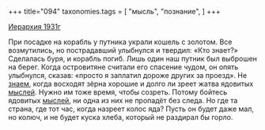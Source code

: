 +++
title="094"
taxonomies.tags = [
 "мысль",
 "познание",
]
+++

[Иерархия 1931г](/agni/1931)

При посадке на корабль у путника украли кошель с золотом. Все возмутились, но пострадавший улыбнулся и твердил: «Кто знает?» Сделалась буря, и корабль погиб. Лишь один наш путник был выброшен на берег. Когда островитяне считали его спасение чудом, он опять улыбнулся, сказав: «просто я заплатил дороже других за проезд». Не [знаем](/tags/познание), когда восходят зёрна хорошие и долго ли зреет жатва ядовитых [мыслей](/tags/мысль). Нужно им тоже время, чтобы созреть. Потому бойтесь ядовитых [мыслей](/tags/мысль), ни одна из них не пропадёт без следа. Но где та страна, где тот час, когда назреет колос яда? Пусть он будет даже мал, но колюч, и не будет куска хлеба, который не раздирал бы горло.   

